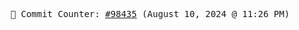<p align="center">
    <samp>
        📮 Commit Counter: <a href="https://github.com/Javascript-void0/Javascript-void0/commits/main">#98435</a> (August 10, 2024 @ 11:26 PM)
    </samp>
</p>